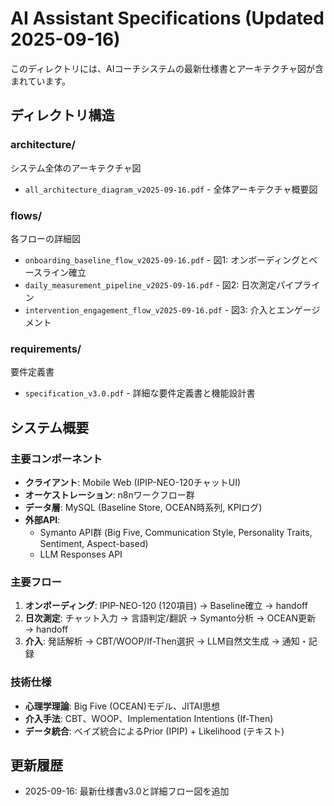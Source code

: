 # AI Assistant Specifications (Updated 2025-09-16)

このディレクトリには、AIコーチシステムの最新仕様書とアーキテクチャ図が含まれています。

## ディレクトリ構造

### architecture/
システム全体のアーキテクチャ図
- `all_architecture_diagram_v2025-09-16.pdf` - 全体アーキテクチャ概要図

### flows/
各フローの詳細図
- `onboarding_baseline_flow_v2025-09-16.pdf` - 図1: オンボーディングとベースライン確立
- `daily_measurement_pipeline_v2025-09-16.pdf` - 図2: 日次測定パイプライン
- `intervention_engagement_flow_v2025-09-16.pdf` - 図3: 介入とエンゲージメント

### requirements/
要件定義書
- `specification_v3.0.pdf` - 詳細な要件定義書と機能設計書

## システム概要

### 主要コンポーネント
- **クライアント**: Mobile Web (IPIP-NEO-120チャットUI)
- **オーケストレーション**: n8nワークフロー群
- **データ層**: MySQL (Baseline Store, OCEAN時系列, KPIログ)
- **外部API**:
  - Symanto API群 (Big Five, Communication Style, Personality Traits, Sentiment, Aspect-based)
  - LLM Responses API

### 主要フロー
1. **オンボーディング**: IPIP-NEO-120 (120項目) → Baseline確立 → handoff
2. **日次測定**: チャット入力 → 言語判定/翻訳 → Symanto分析 → OCEAN更新 → handoff
3. **介入**: 発話解析 → CBT/WOOP/If-Then選択 → LLM自然文生成 → 通知・記録

### 技術仕様
- **心理学理論**: Big Five (OCEAN)モデル、JITAI思想
- **介入手法**: CBT、WOOP、Implementation Intentions (If-Then)
- **データ統合**: ベイズ統合によるPrior (IPIP) + Likelihood (テキスト)

## 更新履歴
- 2025-09-16: 最新仕様書v3.0と詳細フロー図を追加